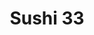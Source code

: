 ---
layout: place
title: "Sushi 33"
permalink: /new-york/flushing/sushi-33.html
stateAbbr: NY
stateName: New York
cityName: Flushing
seo:
  name: "Sushi 33"
  type: Restaurant
  links: http://www.regoparksushi33.com/
description: "Sushi 33 serves delicious sushi in Flushing, New York. Try fresh Japanese dishes for a great dining experience. "
place_id: ChIJGXvZjTdewokRyYCV4y3GYlo
photos:
  - name: >-
      places/ChIJGXvZjTdewokRyYCV4y3GYlo/photos/AeeoHcK3_kGbmHGHEXHAhyQUdLW4av6mAF1EMIEiitW-iGvhIVMP1ChYnv86SDbz8kkOwY8GSK8zGwvqUkUoWWWYQaBdVrjCegyE9j4LDEKrQVXsfVqJLcNLSj8cpiG6PaAvbsBIf3WwgvG-dE6jLeNCNWBED8S8clUCIyglufTw0Af9txHgAH7Q6KsXpKWZWy9CaWYSEa4vUcnf3YJmf6T0p1kGDMeygRlV4eyxqVIVGhWUk_tjopoKlMgSHPjnw3_BFtw9PBq5ViyFrI8NM2BVWIFywmd-BLzgrBvM2kJ2Ml26RBueDH86da0n4kqqFA1npIdgBS-VgtAxOTVSuPsrHAE_4Y_9K-7baXp9bKyYxzutY2C0tQSf7vjlxs9TH8fDQn2ox4o-N9dNkOwObcCOnpGJ22DcetpSDmHOUE_6aie-2g3O
    widthPx: 3024
    heightPx: 4032
    authorAttributions:
      - displayName: Chak Alex
        uri: https://maps.google.com/maps/contrib/103640231564036634436
        photoUri: >-
          https://lh3.googleusercontent.com/a-/ALV-UjUyDset7KmzlwgttTXzNXgFAZJ1rPP-VzrDR_35kV3Mg3GiB6IDDQ=s100-p-k-no-mo
    flagContentUri: >-
      https://www.google.com/local/imagery/report/?cb_client=maps_api_places.places_api&image_key=!1e10!2sCIHM0ogKEICAgICU1a63-AE&hl=en-US
    googleMapsUri: >-
      https://www.google.com/maps/place//data=!3m4!1e2!3m2!1sCIHM0ogKEICAgICU1a63-AE!2e10!4m2!3m1!1s0x89c25e378dd97b19:0x5a62c62de39580c9
  - name: >-
      places/ChIJGXvZjTdewokRyYCV4y3GYlo/photos/AeeoHcIYdAefzBjUCPkjS3DDrIU_0vubO1Dn_b54RILN_T9te9fGZBMneWZm3_jyWv3e27jb_TECv7XBta_wM7VLkKALHnWgonBfeq2nAqvOJvCQPCg4ac23CzVoSpDUQvlu7pFhjLeMPmCV3tDRietzK7O1YW2_Es1cpn69BelsSPlQKg9whHh8LrlYrVhSmjKyZHzowzXgFEq30hA3VjzuUSptFYatDZ3K7GO2CKlb0XE8t9f4SgzuRiOIi9gLyzvhTnll1cnUobOXYV51orUh7AziSuJYaUdnGvMorWaQdMgTPvk_hdF5khBCnKuKPK2J1FutclT1zwsAQunrGnJfNVukyI5gSUbG0-0wmIRP5W9QM_rWiWutRUJq-SqlJvH8VFX1pT-B-TnNyJv29f4mfFFsrtgQnWIdJUGyx4yfBQYR-Dzb
    widthPx: 4208
    heightPx: 2368
    authorAttributions:
      - displayName: Remiland King
        uri: https://maps.google.com/maps/contrib/107360003951112292934
        photoUri: >-
          https://lh3.googleusercontent.com/a/ACg8ocJyNmATn8Q0_uPpaVgT7ZCO5wXl4Hynx8p6eEiAtVHzZICTqg=s100-p-k-no-mo
    flagContentUri: >-
      https://www.google.com/local/imagery/report/?cb_client=maps_api_places.places_api&image_key=!1e10!2sCIHM0ogKEICAgICkgqnTgQE&hl=en-US
    googleMapsUri: >-
      https://www.google.com/maps/place//data=!3m4!1e2!3m2!1sCIHM0ogKEICAgICkgqnTgQE!2e10!4m2!3m1!1s0x89c25e378dd97b19:0x5a62c62de39580c9
  - name: >-
      places/ChIJGXvZjTdewokRyYCV4y3GYlo/photos/AeeoHcLuCEOic68G0Olu0irHNcj5z-LosEcwN3LrsJQxFV2uBc4Yq_FnjoelmLSnpW9evHhqxGvlW5wLofLjYVf6PApe1oYoAhThwelZG41wdISjiXpIV5KS5uFjYyIsSrQMuO0rO5NE9icpWIKeM6fykK-z36VLm3tLs4VJrlaGrpqGQYfuQy-1JL3rjkCbRq8lcg_fAm2NFEz2FYkPLMn9gAN_RhNcMOLAyQYTkGnYBzFHAz77VdUHqpa-PPQ649laE9zxYa4SnTWYDh48L4fDzrwX6B4NNdDAIorKsiTzR1RXI5ahU1LVxoLBHTA9ffa-Icy8RYcsmfCEmGQ1KfT4VD9Seh65aim33Cr7tpk6qi4rQ8zd0eIYJPXEujUEBSsC-m9l3Gj5vR8tOnmsP9eApuFjL4SK68VljC1UNpuLV6Ox7Q
    widthPx: 3024
    heightPx: 4032
    authorAttributions:
      - displayName: Michele Wong
        uri: https://maps.google.com/maps/contrib/104738817447474095933
        photoUri: >-
          https://lh3.googleusercontent.com/a-/ALV-UjUCWAcdqQDY4Wp7_eL_R-uVcc2Cn-XKN3YcanxMRh1BKO4A5CRB=s100-p-k-no-mo
    flagContentUri: >-
      https://www.google.com/local/imagery/report/?cb_client=maps_api_places.places_api&image_key=!1e10!2sCIHM0ogKEICAgICv3cXbbg&hl=en-US
    googleMapsUri: >-
      https://www.google.com/maps/place//data=!3m4!1e2!3m2!1sCIHM0ogKEICAgICv3cXbbg!2e10!4m2!3m1!1s0x89c25e378dd97b19:0x5a62c62de39580c9
  - name: >-
      places/ChIJGXvZjTdewokRyYCV4y3GYlo/photos/AeeoHcJeP2xSY4XADMAFX6TUSd-JZ3_Xu90_vGdbCYRd7FnMazGfgnQzWnGMgyOCXTp2IhTKNCTr6kAgRcq-Nt4ojYKYGmyhZ5S0v7d1ujQz2krvFlGS1wL5W-EcrzuMAY-rP7evZzAWKPQ0ZwGb5Olv-CYFZqWhAykuV1cAf4xGij9ujdeBaenTKO9M5r8pGOAHzwYJiNQmGV7KsemOVAL49d27bGWSPxvgp3Y8FUlIupLXXD0sfYtlo5CwGjiYyZlVUthQIXfCHfTGPUAn9Kf9pBsMmZR3QKY9hB65RMD8ZYyAcu6h_GiPpUVM8teD0Nyhy2cxRUkAk8sxNiU7JnFkQuleRnXCsjIYIjnN1gYjM5p4BcPh3frOqzyyj3QZRpnRbqkKWu8AM1nr9uYFw30IZg0pIRKOkMYzzXqqKp5AekCpcQ
    widthPx: 4032
    heightPx: 3024
    authorAttributions:
      - displayName: Klarissa Mo
        uri: https://maps.google.com/maps/contrib/109001402495692533374
        photoUri: >-
          https://lh3.googleusercontent.com/a-/ALV-UjX6BdtvbCZBj9z_Rs5tI9Qz39IJ0aVyGBVLGs4LjQ-CusqtsBQX=s100-p-k-no-mo
    flagContentUri: >-
      https://www.google.com/local/imagery/report/?cb_client=maps_api_places.places_api&image_key=!1e10!2sCIHM0ogKEICAgICE5pbiTA&hl=en-US
    googleMapsUri: >-
      https://www.google.com/maps/place//data=!3m4!1e2!3m2!1sCIHM0ogKEICAgICE5pbiTA!2e10!4m2!3m1!1s0x89c25e378dd97b19:0x5a62c62de39580c9
  - name: >-
      places/ChIJGXvZjTdewokRyYCV4y3GYlo/photos/AeeoHcLTwX-RlBF6HH86juI-Suw_O_d3znt6yIEyuvsWo0E4AsgKAziOQp-Ub8LPokv-XMrnuX3wbKvfYsivOsV-iVlCm2q0Gsg2q14IlFtd9T8Egnk1TIc1g7cK3cl4m3EBo3qaVF5DVNi4YO0g5INvnp2Q6Jpuyjyi1EL6aUqUYUnw-Yljau25pLbsLBBq-q9qOKXcS2XC4A9Boj-KiUGVodmekOzpWvyccvBGLI7SiCShS0uTmXS8K-IoIvLEbF7zyppju98ihn6kbftD5YIe6HCm-YVCKhm2PTUAsbqYqechYfVXVL9j3t1oSuBknDHvSsNR8nYd0eK_gH0uZsbESHWlbvYXNbhefHB8Qn2TyUCcoLpDR40mjBbkS9ZGNQNuywNFpXrI70RweW9dVBsnuAWo5osbJnBX29LFLUif3rsboQ
    widthPx: 4000
    heightPx: 2250
    authorAttributions:
      - displayName: M T
        uri: https://maps.google.com/maps/contrib/113375420028360875067
        photoUri: >-
          https://lh3.googleusercontent.com/a-/ALV-UjWgDShSUyAjHgc5-oz4I2figPd3XLVuvwfDh0Qr3OkKYPyoTXM=s100-p-k-no-mo
    flagContentUri: >-
      https://www.google.com/local/imagery/report/?cb_client=maps_api_places.places_api&image_key=!1e10!2sCIHM0ogKEICAgICH3_y1cw&hl=en-US
    googleMapsUri: >-
      https://www.google.com/maps/place//data=!3m4!1e2!3m2!1sCIHM0ogKEICAgICH3_y1cw!2e10!4m2!3m1!1s0x89c25e378dd97b19:0x5a62c62de39580c9
  - name: >-
      places/ChIJGXvZjTdewokRyYCV4y3GYlo/photos/AeeoHcJ_ozdKs_982l9gLFF6gREq7cE--IEnnAuMlq2Lz8LBJCipU0M2P39J9x0P_U7PsAPiN1jxKDqKU05twPYZDA-xYcsU8OyssLb0ovqFrjY_HPaiBo_-TsSkBt7bgjhs86VH0cP5hZkxh0T3fofElZ-GyIvuTLw_FGJYE_1m5A6nETuxe-OF51AHc40970ky6flqsSy6i1VQSKmUhD8eYEn2D_c1UXpYovRT-Qi0o08UciOi7ZgPL2FFxCkW-jIroUEpAql9Ie_hIljO-AfiGBLj-39z5K0zY7yZtnO4624kO_VW1NGcMDuXJ2wO0wo_w5L__P1a8CmyWwrhEG_aLCIUC8tJYHumfRWt0UicIApyEtTqawfInRoVpGpjcXJWcMak6U34hX6Bln_n6AfmrsUvkwCciuozaupIXyq-siP0Vg
    widthPx: 4208
    heightPx: 2368
    authorAttributions:
      - displayName: Remiland King
        uri: https://maps.google.com/maps/contrib/107360003951112292934
        photoUri: >-
          https://lh3.googleusercontent.com/a/ACg8ocJyNmATn8Q0_uPpaVgT7ZCO5wXl4Hynx8p6eEiAtVHzZICTqg=s100-p-k-no-mo
    flagContentUri: >-
      https://www.google.com/local/imagery/report/?cb_client=maps_api_places.places_api&image_key=!1e10!2sCIHM0ogKEICAgICkgqnTfg&hl=en-US
    googleMapsUri: >-
      https://www.google.com/maps/place//data=!3m4!1e2!3m2!1sCIHM0ogKEICAgICkgqnTfg!2e10!4m2!3m1!1s0x89c25e378dd97b19:0x5a62c62de39580c9
  - name: >-
      places/ChIJGXvZjTdewokRyYCV4y3GYlo/photos/AeeoHcLKLSGd5TMrtiB63lUPTANXSxkKcU8HYSMyOIO2gTmj9gDrO8hAIMmg8U8KuNz7-0Vg4iCFHW1ghiwO69ZvI_I_wiGPC-pnqgRGa3-j_o6hk_ch3DxTXnmRz8LlK1rIn1eDmPgXpRIodcQcv10NrU4LZvmaY6BU5fNq8E7RVZmMyBZSZp4iXJFPOz-AyHtlYhyVc9e_OeW-hiF96345ZVz7rGIw461UnkGv5m2w5nGNq2Elv11cTOJU3DGHCMZEYxwq2OXux1sm196QMdHFd1fulpzyvufDvX_ZJzpoD7hwSw3o8U8jhaZIjSpEox2SaIdZ_Q7rfutjFRs6Ss7dzUN9JhM8TddLLT8ciBVe_bfcBhxXkhsRZ8eHOGjAMTYoYdL73W6zEcR69MOo3Eyv3NGBK-LPYHucfJGx2XNEqR4
    widthPx: 3024
    heightPx: 4032
    authorAttributions:
      - displayName: Bridget Coolick
        uri: https://maps.google.com/maps/contrib/100117961922166228345
        photoUri: >-
          https://lh3.googleusercontent.com/a-/ALV-UjXHdHfQ44PbTe1LLK6WJvXLMvsGfmDWWKrihbg9jx3YGLV3c09P6Q=s100-p-k-no-mo
    flagContentUri: >-
      https://www.google.com/local/imagery/report/?cb_client=maps_api_places.places_api&image_key=!1e10!2sCIHM0ogKEICAgIDcgJ6CTQ&hl=en-US
    googleMapsUri: >-
      https://www.google.com/maps/place//data=!3m4!1e2!3m2!1sCIHM0ogKEICAgIDcgJ6CTQ!2e10!4m2!3m1!1s0x89c25e378dd97b19:0x5a62c62de39580c9
  - name: >-
      places/ChIJGXvZjTdewokRyYCV4y3GYlo/photos/AeeoHcLxq3TsKG0pd0wRfg_rSDhxrBpNGwk-LwMi9AVYQ9Pb6ZclQMrwBgl5DDdDuYyGoZLiQ7u69vdAH_i3CJ072adpmllw8BSQ5c49vg3Gib4Xq68lpv0PZls32aiTKROW29TVDMfpALTEzTr9GfP8bqQWgCM9Wu3zQ8LrYzFm9th_bO0PgTDRLdpABCrcYCbXQGCy9_vqurJiQJ0wFX_uDPbuQGKJ9CCK54QyQ3CuA2ArVlJ30rWWyMpehenkb_bdI3uepAPEjwDaX22SZVwGakLxamwy1W9Me4vTF28dBt7SMeUnHMPz9aGb1xrCyWDTEcyCoroc1A-b1zPaa2I0I6FX5VejXGNze_hiiDIDW8N0qRhy7MaYTUVkWqAdy8FI29TzZsgaQApBFTlub7sOpkCuibMI575B_goqr4zPGIZE9w
    widthPx: 4208
    heightPx: 2368
    authorAttributions:
      - displayName: Remiland King
        uri: https://maps.google.com/maps/contrib/107360003951112292934
        photoUri: >-
          https://lh3.googleusercontent.com/a/ACg8ocJyNmATn8Q0_uPpaVgT7ZCO5wXl4Hynx8p6eEiAtVHzZICTqg=s100-p-k-no-mo
    flagContentUri: >-
      https://www.google.com/local/imagery/report/?cb_client=maps_api_places.places_api&image_key=!1e10!2sCIHM0ogKEICAgICkgqnTEQ&hl=en-US
    googleMapsUri: >-
      https://www.google.com/maps/place//data=!3m4!1e2!3m2!1sCIHM0ogKEICAgICkgqnTEQ!2e10!4m2!3m1!1s0x89c25e378dd97b19:0x5a62c62de39580c9
  - name: >-
      places/ChIJGXvZjTdewokRyYCV4y3GYlo/photos/AeeoHcLMaoPi97pUEiiODphco5TFVIJ7PfOZckYcFUKwaomSrX5j0NPzXX6IFqcXgzuij9sqCJ6PUq2CvL42baIUPqyrAdcW9ugkAZesoB66_T5Wn34_76jpOFlPRZP4iZFTqJAHinsNbCC9Ik1wjU0_fq6LfH8u43tO0acxpiE0V2A0u1yKoS1lywnpIQTW2H_KGYbWo7li3GSsE18piWBe8161JZ6TO9xHS7TW_UAJtnSFn32v6awzu2KAee-CWh-AbvRwaBCTFRBQRtZdH_1DdGW6n3t4EXiEqipkhX92ISiBqutsadOhpPhJkjcd1qq3B0hb9CXXq8Q_csmipd7VTLMf3cBY3E9jt136WH3eg95SpT_0TDzZUc5zt6E8eyeNqJpN0EUCe7WjRbNOl6BtErxYiW7eU_Sj-QWGiBcY62PQVQ
    widthPx: 4032
    heightPx: 3024
    authorAttributions:
      - displayName: Essential Viewfinder
        uri: https://maps.google.com/maps/contrib/102479800700456015165
        photoUri: >-
          https://lh3.googleusercontent.com/a-/ALV-UjVOVsZrutTzbsdYLwP9qW62HOBdYGUBWwUCpQyGCbeHgcKiGMtt=s100-p-k-no-mo
    flagContentUri: >-
      https://www.google.com/local/imagery/report/?cb_client=maps_api_places.places_api&image_key=!1e10!2sCIHM0ogKEICAgICE8oftPw&hl=en-US
    googleMapsUri: >-
      https://www.google.com/maps/place//data=!3m4!1e2!3m2!1sCIHM0ogKEICAgICE8oftPw!2e10!4m2!3m1!1s0x89c25e378dd97b19:0x5a62c62de39580c9
  - name: >-
      places/ChIJGXvZjTdewokRyYCV4y3GYlo/photos/AeeoHcJQkgNtRkD3VPG2WKYGrRbCnp04FA8DzLg5Frvu_MG7DoOT8fN0mFnFWilZA59-LPU221rwR_W8Ov-4sFWzLidAXNn8tjH059RhT8AZp-aO8mMqmLGF35B-6uO06RrXWA_h3D-CWeQL6TAfuMqVDpceuEcZsmf9Bec7wFnEcKRK5oUSrKJlSfRCTQUApztpCA35dFPvWauKkIeHr77kwKyx58fJXPsi7TY9IzhLF-7ZQbtFXJTej10AQFqOedxCANsupyCsC7Kn637W2O8IT6lNOCLEQyLR4A4zSBar2-qkxOKW4gh3bT5WEFP9PMlZYcmFHKvIhR1QR_phZBh31_xmpcqb2QxcS0bbDkecyathiXStrpttwtfOf1UztPyCSsQbCpScDKiWTi2mTTEAi_TrE5-HpSXs8qMBGfeDFmi6Tw
    widthPx: 3072
    heightPx: 4080
    authorAttributions:
      - displayName: Sweet Saccharine
        uri: https://maps.google.com/maps/contrib/118260831528716889646
        photoUri: >-
          https://lh3.googleusercontent.com/a-/ALV-UjX1jYtOFlLden45wepewdELoZXymbxbIiniwukR-9hWYlY6jiw1PQ=s100-p-k-no-mo
    flagContentUri: >-
      https://www.google.com/local/imagery/report/?cb_client=maps_api_places.places_api&image_key=!1e10!2sCIHM0ogKEICAgICOkuShKA&hl=en-US
    googleMapsUri: >-
      https://www.google.com/maps/place//data=!3m4!1e2!3m2!1sCIHM0ogKEICAgICOkuShKA!2e10!4m2!3m1!1s0x89c25e378dd97b19:0x5a62c62de39580c9
address: 63-56 Booth St, Flushing, NY 11374, USA
street: 63-56 Booth St
city: Flushing
state: NY
zip: '11374'
country: USA
neighborhood: Flushing
latitude: '40.728673'
longitude: '-73.863677'
accessibility_options:
  wheelchairAccessibleEntrance: true
business_status: OPERATIONAL
name: Sushi 33
google_maps_links:
  directionsUri: >-
    https://www.google.com/maps/dir//''/data=!4m7!4m6!1m1!4e2!1m2!1m1!1s0x89c25e378dd97b19:0x5a62c62de39580c9!3e0
  placeUri: https://maps.google.com/?cid=6512985911525212361
  writeAReviewUri: >-
    https://www.google.com/maps/place//data=!4m3!3m2!1s0x89c25e378dd97b19:0x5a62c62de39580c9!12e1
  reviewsUri: >-
    https://www.google.com/maps/place//data=!4m4!3m3!1s0x89c25e378dd97b19:0x5a62c62de39580c9!9m1!1b1
  photosUri: >-
    https://www.google.com/maps/place//data=!4m3!3m2!1s0x89c25e378dd97b19:0x5a62c62de39580c9!10e5
primary_type: Sushi Restaurant
opening_hours:
  regular:
    - 'Monday: 11:00 AM – 10:30 PM'
    - 'Tuesday: 11:00 AM – 10:30 PM'
    - 'Wednesday: 11:00 AM – 10:30 PM'
    - 'Thursday: 11:00 AM – 10:30 PM'
    - 'Friday: 11:00 AM – 10:30 PM'
    - 'Saturday: 11:00 AM – 10:30 PM'
    - 'Sunday: 12:00 – 10:00 PM'
  current:
    - 'Monday: 11:00 AM – 10:30 PM'
    - 'Tuesday: 11:00 AM – 10:30 PM'
    - 'Wednesday: 11:00 AM – 10:30 PM'
    - 'Thursday: 11:00 AM – 10:30 PM'
    - 'Friday: 11:00 AM – 10:30 PM'
    - 'Saturday: 11:00 AM – 10:30 PM'
    - 'Sunday: 12:00 – 10:00 PM'
secondary_opening_hours:
  regular:
    weekdayDescriptions: null
    type: null
  current:
    weekdayDescriptions: null
    type: null
phone: (718) 896-3033
price_level: PRICE_LEVEL_INEXPENSIVE
price_range: $10 &ndash; $20
rating: '4.3'
rating_count: 0
website: http://www.regoparksushi33.com/
reviews: null
parking_options: null
payment_options: null
allow_dogs: null
curbside_pickup: null
delivery: null
dine_in: null
good_for_children: null
good_for_groups: null
good_for_sports: null
live_music: null
menu_for_children: null
outdoor_seating: null
reservable: null
restroom: null
serves_beer: null
serves_breakfast: null
serves_brunch: null
serves_cocktails: null
serves_coffee: null
serves_dinner: null
serves_dessert: null
serves_lunch: null
serves_vegetarian_food: null
serves_wine: null
takeout: null
update_category: essentials
summary: null

---